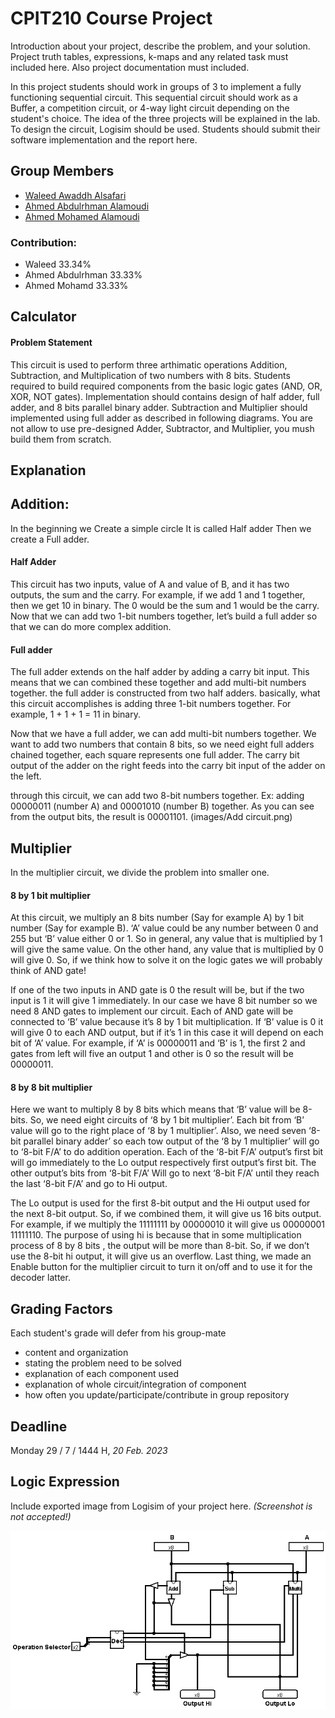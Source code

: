 # CPIT210 Course Project
Introduction about your project, describe the problem, and your solution. Project truth tables, expressions, k-maps and any related task must included here. Also project documentation must included.

In this project students should work in groups of 3 to implement a fully functioning sequential circuit. This sequential circuit should work as a Buffer, a competition circuit, or 4-way light circuit depending on the student's choice. The idea of the three projects will be explained in the lab. To design the circuit, Logisim should be used. Students should submit their software implementation and the report here. 

## Group Members
[comment]: <> (each group memeber should write his first, middle and last name with link to his GitHub account)
- [Waleed Awaddh Alsafari](https://github.com/WaleedAlsafari)
- [Ahmed Abdulrhman Alamoudi](https://github.com/AhmedAbdulrahmanAlamoudi)
- [Ahmed Mohamed Alamoudi](https://github.com/Ahmedyz123)


[comment]: <> (Students should include the contribution percentage of each group member.)
[comment]: <> (Example:)
### Contribution:
- Waleed 33.34%
- Ahmed Abdulrhman 33.33%
- Ahmed Mohamd 33.33%



## Calculator
#### Problem Statement
This circuit is used to perform three arthimatic operations Addition, Subtraction, and Multiplication of two numbers with 8 bits. Students required to build required components from the basic logic gates (AND, OR, XOR, NOT gates). Implementation should contains design of half adder, full adder, and 8 bits parallel binary adder. Subtraction and Multiplier should implemented using full adder as described in following diagrams. You are not allow to use pre-designed Adder, Subtractor, and Multiplier, you mush build them from scratch.

## Explanation

## Addition:  
 In the beginning we Create a simple circle It is called Half adder Then we create a Full adder.

#### Half Adder
This circuit has two inputs, value of A and value of B, and it has two outputs, the sum and the carry. For example, if we add 1 and 1 together, then we get 10 in binary. The 0 would be the sum and 1 would be the carry. Now that we can add two 1-bit numbers together, let’s build a full adder so that we can do more complex addition.

#### Full adder 
The full adder extends on the half adder by adding a carry bit input. This means that we can combined these together and add multi-bit numbers together. the full adder is constructed from two half adders.
basically, what this circuit accomplishes is adding three 1-bit numbers together. For example, 1 + 1 + 1 = 11 in binary.


Now that we have a full adder, we can add multi-bit numbers together. We want to add two numbers that contain 8 bits, so we need eight full adders chained together, each square represents one full adder. The carry bit output of the adder on the right feeds into the carry bit input of the adder on the left.

through this circuit, we can add two 8-bit numbers together. Ex: adding 00000011 (number A) and 00001010 (number B) together.  As you can see from the output bits, the result is 00001101.
(images/Add circuit.png)

## Multiplier
In the multiplier circuit, we divide the problem into smaller one.

#### 8 by 1 bit multiplier
At this circuit, we multiply an 8 bits number (Say for example A) by 1 bit number (Say for example B). ‘A’ value could be any number between 0 and 255 but ‘B’ value either 0 or 1. So in general, any value that is multiplied by 1 will give the same value. On the other hand, any value that is multiplied by 0 will give 0. So, if we think how to solve it on the logic gates we will probably think of AND gate! 

If one of the two inputs in AND gate is 0 the result will be, but if the two input is 1 it will give 1 immediately. In our case we have 8 bit number so we need 8 AND gates to implement our circuit. Each of AND gate will be connected to ‘B’ value because it’s 8 by 1 bit multiplication. If ‘B’ value is 0 it will give 0 to each AND output, but if it’s 1 in this case it will depend on each bit of ‘A’ value. For example, if ‘A’ is 00000011 and ‘B’ is 1, the first 2 and gates from left will five an output 1 and other is 0 so the result will be 00000011.


#### 8 by 8 bit multiplier 
Here we want to multiply 8 by 8 bits which means that ‘B’ value will be 8-bits. So, we need eight circuits of ‘8 by 1 bit multiplier’.  Each bit from ‘B’ value will go to the right place of ‘8 by 1 multiplier’. Also, we need seven ‘8-bit parallel binary adder’ so each tow output of the ‘8 by 1 multiplier’ will go to ‘8-bit F/A’ to do addition operation. Each of the ‘8-bit F/A’ output’s first bit will go immediately to the Lo output respectively first output’s first bit. The other output’s bits from ‘8-bit F/A’ Will go to next ‘8-bit F/A’ until they reach the last ‘8-bit F/A’ and go to Hi output. 

The Lo output is used for the first 8-bit output and the Hi output used for the next 8-bit output. So, if we combined them, it will give us 16 bits output. For example, if we multiply the  11111111 by 00000010 it will give us 00000001 11111110. The purpose of using hi is because that in some multiplication process of 8 by 8 bits , the output will be more than 8-bit. So, if we don’t use the 8-bit hi output, it will give us an overflow. Last thing, we made an Enable button for the multiplier circuit to turn it on/off and to use it for the decoder latter. 




## Grading Factors
Each student's grade will defer from his group-mate 
- content and organization
- stating the problem need to be solved
- explanation of each component used
- explanation of whole circuit/integration of component
- how often you update/participate/contribute in group repository

## Deadline
Monday 29 / 7 / 1444 H, *20 Feb. 2023*

## Logic Expression
Include exported image from Logisim of your project here. *(Screenshot is not accepted!)*

![Our Awsome Project logic expression](images/Calculator.png)

